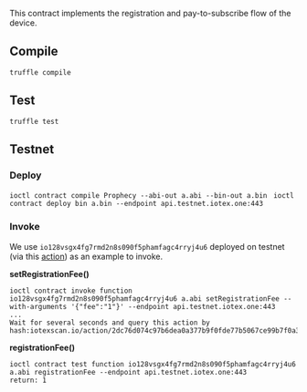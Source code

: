 This contract implements the registration and pay-to-subscribe flow of the device.

## Compile
```truffle compile```

## Test
```truffle test```

## Testnet

### Deploy
```ioctl contract compile Prophecy --abi-out a.abi --bin-out a.bin```
``` ioctl contract deploy bin a.bin --endpoint api.testnet.iotex.one:443```

### Invoke
We use `io128vsgx4fg7rmd2n8s090f5phamfagc4rryj4u6` deployed on testnet (via this [action](https://testnet.iotexscan.io/action/715f555489d03d9a44e618a0113e75ef1777e0201acf9e984b67c75770386b51)) as an example to invoke.

**setRegistrationFee()**
```
ioctl contract invoke function io128vsgx4fg7rmd2n8s090f5phamfagc4rryj4u6 a.abi setRegistrationFee --with-arguments '{"fee":"1"}' --endpoint api.testnet.iotex.one:443
...
Wait for several seconds and query this action by hash:iotexscan.io/action/2dc76d074c97b6dea0a377b9f0fde77b5067ce99b7f0a3a4441576fb2de5c88f
```

**registrationFee()**
```
ioctl contract test function io128vsgx4fg7rmd2n8s090f5phamfagc4rryj4u6 a.abi registrationFee --endpoint api.testnet.iotex.one:443
return: 1
```

